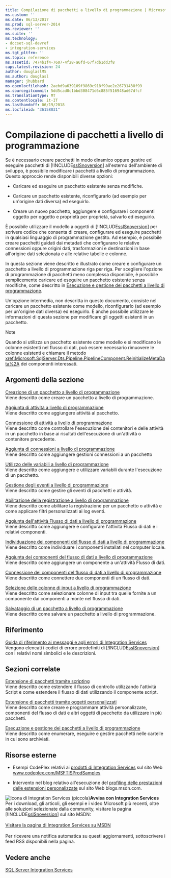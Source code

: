 ```yaml
---
title: Compilazione di pacchetti a livello di programmazione | Microsoft Docs
ms.custom: ''
ms.date: 06/13/2017
ms.prod: sql-server-2014
ms.reviewer: ''
ms.suite: ''
ms.technology:
- docset-sql-devref
- integration-services
ms.tgt_pltfrm: ''
ms.topic: reference
ms.assetid: 7474b1f4-7607-4f28-a6fd-67f7db1dd3f8
caps.latest.revision: 24
author: douglaslMS
ms.author: douglasl
manager: jhubbard
ms.openlocfilehash: 2aebd9a639109f9869c918f99ae2e26731438f99
ms.sourcegitcommit: 5dd5cad0c1bbd308471d6c885f516948ad67dfcf
ms.translationtype: MT
ms.contentlocale: it-IT
ms.lasthandoff: 06/19/2018
ms.locfileid: "36158031"
---
```

# <a name="building-packages-programmatically"></a>Compilazione di pacchetti a livello di programmazione
  Se è necessario creare pacchetti in modo dinamico oppure gestire ed eseguire pacchetti di [!INCLUDE[ssISnoversion](../../includes/ssisnoversion-md.md)] all'esterno dell'ambiente di sviluppo, è possibile modificare i pacchetti a livello di programmazione. Questo approccio rende disponibili diverse opzioni:  
  
-   Caricare ed eseguire un pacchetto esistente senza modifiche.  
  
-   Caricare un pacchetto esistente, riconfigurarlo (ad esempio per un'origine dati diversa) ed eseguirlo.  
  
-   Creare un nuovo pacchetto, aggiungere e configurare i componenti oggetto per oggetto e proprietà per proprietà, salvarlo ed eseguirlo.  
  
 È possibile utilizzare il modello a oggetti di [!INCLUDE[ssISnoversion](../../includes/ssisnoversion-md.md)] per scrivere codice che consenta di creare, configurare ed eseguire pacchetti in qualsiasi linguaggio di programmazione gestito. Ad esempio, è possibile creare pacchetti guidati dai metadati che configurano le relative connessioni oppure origini dati, trasformazioni e destinazioni in base all'origine dati selezionata e alle relative tabelle e colonne.  
  
 In questa sezione viene descritto e illustrato come creare e configurare un pacchetto a livello di programmazione riga per riga. Per scegliere l'opzione di programmazione di pacchetti meno complessa disponibile, è possibile semplicemente caricare ed eseguire un pacchetto esistente senza modifiche, come descritto in [Esecuzione e gestione dei pacchetti a livello di programmazione](../run-manage-packages-programmatically/running-and-managing-packages-programmatically.md).  
  
 Un'opzione intermedia, non descritta in questo documento, consiste nel caricare un pacchetto esistente come modello, riconfigurarlo (ad esempio per un'origine dati diversa) ed eseguirlo. È anche possibile utilizzare le informazioni di questa sezione per modificare gli oggetti esistenti in un pacchetto.  
  
> [!NOTE]  
>  Quando si utilizza un pacchetto esistente come modello e si modificano le colonne esistenti nel flusso di dati, può essere necessario rimuovere le colonne esistenti e chiamare il metodo <xref:Microsoft.SqlServer.Dts.Pipeline.PipelineComponent.ReinitializeMetaData%2A> dei componenti interessati.  
  
## <a name="in-this-section"></a>Argomenti della sezione  
 [Creazione di un pacchetto a livello di programmazione](../building-packages-programmatically/creating-a-package-programmatically.md)  
 Viene descritto come creare un pacchetto a livello di programmazione.  
  
 [Aggiunta di attività a livello di programmazione](../building-packages-programmatically/adding-tasks-programmatically.md)  
 Viene descritto come aggiungere attività al pacchetto.  
  
 [Connessione di attività a livello di programmazione](../building-packages-programmatically/connecting-tasks-programmatically.md)  
 Viene descritto come controllare l'esecuzione dei contenitori e delle attività in un pacchetto in base ai risultati dell'esecuzione di un'attività o contenitore precedente.  
  
 [Aggiunta di connessioni a livello di programmazione](../building-packages-programmatically/adding-connections-programmatically.md)  
 Viene descritto come aggiungere gestioni connessioni a un pacchetto  
  
 [Utilizzo delle variabili a livello di programmazione](../building-packages-programmatically/working-with-variables-programmatically.md)  
 Viene descritto come aggiungere e utilizzare variabili durante l'esecuzione di un pacchetto.  
  
 [Gestione degli eventi a livello di programmazione](../building-packages-programmatically/handling-events-programmatically.md)  
 Viene descritto come gestire gli eventi di pacchetti e attività.  
  
 [Abilitazione della registrazione a livello di programmazione](../building-packages-programmatically/enabling-logging-programmatically.md)  
 Viene descritto come abilitare la registrazione per un pacchetto o attività e come applicare filtri personalizzati ai log eventi.  
  
 [Aggiunta dell'attività Flusso di dati a livello di programmazione](../building-packages-programmatically/adding-the-data-flow-task-programmatically.md)  
 Viene descritto come aggiungere e configurare l'attività Flusso di dati e i relativi componenti.  
  
 [Individuazione dei componenti del flusso di dati a livello di programmazione](../building-packages-programmatically/discovering-data-flow-components-programmatically.md)  
 Viene descritto come individuare i componenti installati nel computer locale.  
  
 [Aggiunta dei componenti del flusso di dati a livello di programmazione](../building-packages-programmatically/adding-data-flow-components-programmatically.md)  
 Viene descritto come aggiungere un componente a un'attività Flusso di dati.  
  
 [Connessione dei componenti del flusso di dati a livello di programmazione](../building-packages-programmatically/connecting-data-flow-components-programmatically.md)  
 Viene descritto come connettere due componenti di un flusso di dati.  
  
 [Selezione delle colonne di input a livello di programmazione](../building-packages-programmatically/selecting-input-columns-programmatically.md)  
 Viene descritto come selezionare colonne di input tra quelle fornite a un componente dai componenti a monte nel flusso di dati.  
  
 [Salvataggio di un pacchetto a livello di programmazione](../building-packages-programmatically/saving-a-package-programmatically.md)  
 Viene descritto come salvare un pacchetto a livello di programmazione.  
  
## <a name="reference"></a>Riferimento  
 [Guida di riferimento ai messaggi e agli errori di Integration Services](../integration-services-error-and-message-reference.md)  
 Vengono elencati i codici di errore predefiniti di [!INCLUDE[ssISnoversion](../../includes/ssisnoversion-md.md)] con i relativi nomi simbolici e le descrizioni.  
  
## <a name="related-sections"></a>Sezioni correlate  
 [Estensione di pacchetti tramite scripting](../extending-packages-scripting/extending-packages-with-scripting.md)  
 Viene descritto come estendere il flusso di controllo utilizzando l'attività Script e come estendere il flusso di dati utilizzando il componente script.  
  
 [Estensione di pacchetti tramite oggetti personalizzati](../extending-packages-custom-objects/extending-packages-with-custom-objects.md)  
 Viene descritto come creare e programmare attività personalizzate, componenti del flusso di dati e altri oggetti di pacchetto da utilizzare in più pacchetti.  
  
 [Esecuzione e gestione dei pacchetti a livello di programmazione](../run-manage-packages-programmatically/running-and-managing-packages-programmatically.md)  
 Viene descritto come enumerare, eseguire e gestire pacchetti nelle cartelle in cui sono archiviati.  
  
## <a name="external-resources"></a>Risorse esterne  
  
-   Esempi CodePlex relativi ai [prodotti di Integration Services](http://go.microsoft.com/fwlink/?LinkID=131204) sul sito Web www.codeplex.com/MSFTISProdSamples  
  
-   Intervento nel blog relativo all'esecuzione del [profiling delle prestazioni delle estensioni personalizzate](http://go.microsoft.com/fwlink/?LinkId=238831) sul sito Web blogs.msdn.com.  
  
![Icona di Integration Services (piccola)](../media/dts-16.gif "icona di Integration Services (piccola)")**Avvisa con Integration Services** <br /> Per i download, gli articoli, gli esempi e i video Microsoft più recenti, oltre alle soluzioni selezionate dalla community, visitare la pagina [!INCLUDE[ssISnoversion](../../includes/ssisnoversion-md.md)] sul sito MSDN:<br /><br /> [Visitare la pagina di Integration Services su MSDN](http://go.microsoft.com/fwlink/?LinkId=136655)<br /><br /> Per ricevere una notifica automatica su questi aggiornamenti, sottoscrivere i feed RSS disponibili nella pagina.  
  
## <a name="see-also"></a>Vedere anche  
 [SQL Server Integration Services](../sql-server-integration-services.md)  
  
  